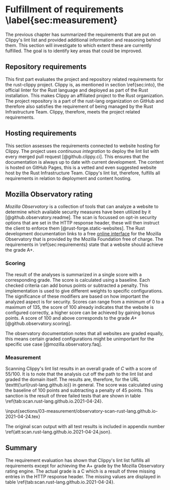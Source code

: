 # Fulfillment of requirements \label{sec:measurement}
<!-- Reviewed: 1x rewritten -->
The previous chapter has summarized the requirements that are put on Clippy's lint list and provided additional information and reasoning behind them. This section will investigate to which extent these are currently fulfilled. The goal is to identify key areas that could be improved.

## Repository requirements
<!-- Reviewed: 1x newly written. -->
This first part evaluates the project and repository related requirements for the rust-clippy project. Clippy is, as mentioned in section \ref{sec:into}, the official linter for the Rust language and deployed as part of the Rust installation. This makes Clippy an affiliated project to the Rust organization. The project repository is a part of the rust-lang organization on GitHub and therefore also satisfies the requirement of being managed by the Rust Infrastructure Team. Clippy, therefore, meets the project related requirements.

## Hosting requirements
<!-- Reviewed: 1x newly written. -->
This section assesses the requirements connected to website hosting for Clippy. The project uses _continuous integration_ to deploy the lint list with every merged pull request [@github.clippy.ci]. This ensures that the documentation is always up to date with current development. The content is hosted on GitHub Pages, this is a vetted and even suggested website host by the Rust Infrastructure Team. Clippy's lint list, therefore, fulfills all requirements in relation to deployment and content hosting.

## Mozilla Observatory rating
<!-- Reviewed: 1x rewritten -->
_Mozilla Observatory_ is a collection of tools that can analyze a website to determine which available security measures have been utilized by it [@github.observatory.readme]. The scan is focussed on opt-in security options that are set in the HTTP response header, these will then instruct the client to enforce them [@rust-forge.static-websites]. The Rust development documentation links to a free [online interface](https://observatory.mozilla.org/) for the Mozilla Observatory that is provided by the Mozilla Foundation free of charge. The requirements in \ref{sec:requirements} state that a website should achieve the grade A+.

### Scoring
<!-- Reviewed: 1x slightly changed -->
The result of the analyses is summarized in a single score with a corresponding grade. The score is calculated using a baseline. Each checked criteria can add bonus points or subtracted a penalty. This implementation is used to give different weights to specific configurations. The significance of these modifiers are based on how important the analyzed aspect is for security. Scores can range from a minimum of 0 to a maximum of 135, the score of 100 already indicates that the website is configured correctly, a higher score can be achieved by gaining bonus points. A score of 100 and above corresponds to the grade _A+_ [@github.observatory.scoring].

The observatory documentation notes that all websites are graded equally, this means certain graded configurations might be unimportant for the specific use case [@mozilla.observatory.faq].

### Measurement
<!-- Reviewed: 1x slightly changed -->
Scanning Clippy's lint list results in an overall grade of _C_ with a score of 55/100. It is to note that the analysis cut off the path to the lint list and graded the domain itself. The results are, therefore, for the URL \texttt{\url{rust-lang.github.io}} in general. The score was calculated using the baseline of 100 points and subtracting a penalty of 45 points. This sanction is the result of three failed tests that are shown in table \ref{tab:scan.rust-lang.github.io.2021-04-24}.

\input{sections/03-measurement/observatory-scan-rust-lang.github.io-2021-04-24.tex}

The original scan output with all test results is included in appendix number \ref{att:scan.rust-lang.github.io.2021-04-24.json}.

## Summary
<!-- Reviewed: 1x newly written. -->
The requirement evaluation has shown that Clippy's lint list fulfills all requirements except for achieving the A+ grade by the Mozilla Observatory rating engine. The actual grade is a C which is a result of three missing entries in the HTTP response header. The missing values are displayed in table \ref{tab:scan.rust-lang.github.io.2021-04-24}.
